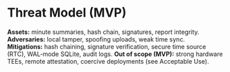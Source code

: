 # Threat Model (MVP)
**Assets:** minute summaries, hash chain, signatures, report integrity.  
**Adversaries:** local tamper, spoofing uploads, weak time sync.  
**Mitigations:** hash chaining, signature verification, secure time source (RTC), WAL‑mode SQLite, audit logs.
**Out of scope (MVP):** strong hardware TEEs, remote attestation, coercive deployments (see Acceptable Use).
